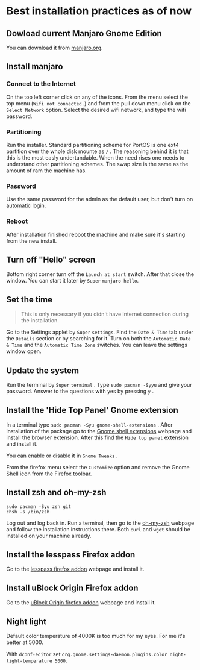 # Best installation practices as of now


## Dowload current Manjaro Gnome Edition

You can download it from [manjaro.org](https://manjaro.org/get-manjaro/).


## Install manjaro

### Connect to the Internet

On the top left corner click on any of the icons. From the menu select the top menu (`Wifi not connected.`) and from the pull down menu click on the `Select Network` option. Select the desired wifi network, and type the wifi password.

### Partitioning

Run the installer. Standard partitioning scheme for PortOS is one ext4 partition over the whole disk mounte as `/` . The reasoning behind it is that this is the most easly undertandable. When the need rises one needs to understand other partitioning schemes. The swap size is the same as the amount of ram the machine has.

### Password

Use the same password for the admin as the default user, but don't turn on automatic login.

### Reboot

After installation finished reboot the machine and make sure it's starting from the new install.


## Turn off "Hello" screen

Bottom right corner turn off the `Launch at start` switch. After that close the window. You can start it later by `Super` `manjaro hello`.


## Set the time

> This is only necessary if you didn't have internet connection during the installation.

Go to the Settings applet by `Super` `settings`. Find the `Date & Time` tab under the `Details` section or by searching for it. Turn on both the `Automatic Date & Time` and the `Automatic Time Zone` switches. You can leave the settings window open.


## Update the system

Run the terminal by `Super` `terminal` . Type `sudo pacman -Syyu` and give your password. Answer to the questions with yes by pressing `y` .


## Install the 'Hide Top Panel' Gnome extension

In a terminal type `sudo pacman -Syu gnome-shell-extensions` . After installation of the package go to the [Gnome shell extensions](https://extensions.gnome.org/) webpage and install the browser extension. After this find the `Hide top panel` extension and install it.

You can enable or disable it in `Gnome Tweaks` .

From the firefox menu select the `Customize` option and remove the Gnome Shell icon from the Firefox toolbar.


## Install zsh and oh-my-zsh

    sudo pacman -Syu zsh git
    chsh -s /bin/zsh

Log out and log back in. Run a terminal, then go to the [oh-my-zsh](https://github.com/robbyrussell/oh-my-zsh) webpage and follow the installation instructions there. Both `curl` and `wget` should be installed on your machine already.


## Install the lesspass Firefox addon

Go to the [lesspass firefox addon](https://github.com/robbyrussell/oh-my-zsh) webpage and install it.


## Install uBlock Origin Firefox addon

Go to the [uBlock Origin firefox addon](https://github.com/robbyrussell/oh-my-zsh) webpage and install it.


## Night light

Default color temperature of 4000K is too much for my eyes. For me it's better at 5000.

With `dconf-editor` set `org.gnome.settings-daemon.plugins.color night-light-temperature 5000`.
